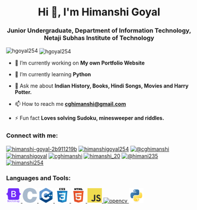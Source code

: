 <h1 align="center">Hi 👋, I'm Himanshi Goyal</h1>
<h3 align="center">Junior Undergraduate, Department of Information Technology, Netaji Subhas Institute of Technology</h3>


<p><img align="left" src="https://github-readme-stats.vercel.app/api/top-langs?username=hgoyal254&show_icons=true&locale=en&layout=compact" alt="hgoyal254" /></p>

<p>&nbsp;<img align="center" src="https://github-readme-stats.vercel.app/api?username=hgoyal254&show_icons=true&locale=en" alt="hgoyal254" /></p>

- 🔭 I’m currently working on **My own Portfolio Website**

- 🌱 I’m currently learning **Python**

- 💬 Ask me about **Indian History, Books, Hindi Songs, Movies and Harry Potter.**

- 📫 How to reach me **cghimanshi@gmail.com**

- ⚡ Fun fact **Loves solving Sudoku, minesweeper and riddles.**

<h3 align="left">Connect with me:</h3>
<p align="left">
<a href="https://linkedin.com/in/himanshi-goyal-2b911219b" target="blank"><img align="center" src="https://cdn.jsdelivr.net/npm/simple-icons@3.0.1/icons/linkedin.svg" alt="himanshi-goyal-2b911219b" height="30" width="40" /></a>
<a href="https://kaggle.com/himanshigoyal254" target="blank"><img align="center" src="https://cdn.jsdelivr.net/npm/simple-icons@3.0.1/icons/kaggle.svg" alt="himanshigoyal254" height="30" width="40" /></a>
<a href="https://medium.com/@cghimanshi" target="blank"><img align="center" src="https://cdn.jsdelivr.net/npm/simple-icons@3.0.1/icons/medium.svg" alt="@cghimanshi" height="30" width="40" /></a>
<a href="https://www.codechef.com/users/himanshigoyal" target="blank"><img align="center" src="https://cdn.jsdelivr.net/npm/simple-icons@3.1.0/icons/codechef.svg" alt="himanshigoyal" height="30" width="40" /></a>
<a href="https://www.hackerrank.com/cghimanshi" target="blank"><img align="center" src="https://cdn.jsdelivr.net/npm/simple-icons@3.0.1/icons/hackerrank.svg" alt="cghimanshi" height="30" width="40" /></a>
<a href="https://www.leetcode.com/himanshi_20" target="blank"><img align="center" src="https://cdn.jsdelivr.net/npm/simple-icons@3.0.1/icons/leetcode.svg" alt="himanshi_20" height="30" width="40" /></a>
<a href="https://www.hackerearth.com/@himani235" target="blank"><img align="center" src="https://cdn.jsdelivr.net/npm/simple-icons@3.0.1/icons/hackerearth.svg" alt="@himani235" height="30" width="40" /></a>
<a href="https://auth.geeksforgeeks.org/user/himanshi254" target="blank"><img align="center" src="https://cdn.jsdelivr.net/npm/simple-icons@3.0.1/icons/geeksforgeeks.svg" alt="himanshi254" height="30" width="40" /></a>
</p>

<h3 align="left">Languages and Tools:</h3>
<p align="left"> <a href="https://getbootstrap.com" target="_blank"> <img src="https://raw.githubusercontent.com/devicons/devicon/master/icons/bootstrap/bootstrap-plain-wordmark.svg" alt="bootstrap" width="40" height="40"/> </a> <a href="https://www.cprogramming.com/" target="_blank"> <img src="https://raw.githubusercontent.com/devicons/devicon/master/icons/c/c-original.svg" alt="c" width="40" height="40"/> </a> <a href="https://www.w3schools.com/cpp/" target="_blank"> <img src="https://raw.githubusercontent.com/devicons/devicon/master/icons/cplusplus/cplusplus-original.svg" alt="cplusplus" width="40" height="40"/> </a> <a href="https://www.w3schools.com/css/" target="_blank"> <img src="https://raw.githubusercontent.com/devicons/devicon/master/icons/css3/css3-original-wordmark.svg" alt="css3" width="40" height="40"/> </a> <a href="https://www.w3.org/html/" target="_blank"> <img src="https://raw.githubusercontent.com/devicons/devicon/master/icons/html5/html5-original-wordmark.svg" alt="html5" width="40" height="40"/> </a> <a href="https://developer.mozilla.org/en-US/docs/Web/JavaScript" target="_blank"> <img src="https://raw.githubusercontent.com/devicons/devicon/master/icons/javascript/javascript-original.svg" alt="javascript" width="40" height="40"/> </a> <a href="https://opencv.org/" target="_blank"> <img src="https://www.vectorlogo.zone/logos/opencv/opencv-icon.svg" alt="opencv" width="40" height="40"/> </a> <a href="https://www.python.org" target="_blank"> <img src="https://raw.githubusercontent.com/devicons/devicon/master/icons/python/python-original.svg" alt="python" width="40" height="40"/> </a> </p>

